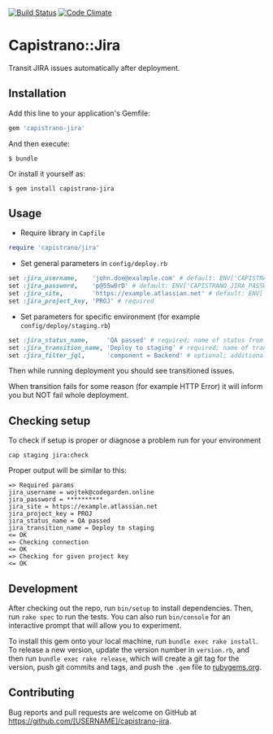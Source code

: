 [![Build Status](https://travis-ci.org/wojw5/capistrano-jira.svg?branch=master)](https://travis-ci.org/wojw5/capistrano-jira)
[![Code Climate](https://codeclimate.com/github/wojw5/capistrano-jira/badges/gpa.svg)](https://codeclimate.com/github/wojw5/capistrano-jira)
# Capistrano::Jira

Transit JIRA issues automatically after deployment.

## Installation

Add this line to your application's Gemfile:

```ruby
gem 'capistrano-jira'
```

And then execute:

    $ bundle

Or install it yourself as:

    $ gem install capistrano-jira

## Usage

- Require library in `Capfile`
```ruby
require 'capistrano/jira'
```

- Set general parameters in `config/deploy.rb`
```ruby
set :jira_username,    'john.doe@exalmple.com' # default: ENV['CAPISTRANO_JIRA_USERNAME']
set :jira_password,    'p@55w0rD' # default: ENV['CAPISTRANO_JIRA_PASSWORD']
set :jira_site,        'https://example.atlassian.net' # default: ENV['CAPISTRANO_JIRA_SITE']
set :jira_project_key, 'PROJ' # required
```

- Set parameters for specific environment (for example `config/deploy/staging.rb`)
```ruby
set :jira_status_name,     'QA passed' # required; name of status from which issues should be transited
set :jira_transition_name, 'Deploy to staging' # required; name of transition that should be executed
set :jira_filter_jql,      'component = Backend' # optional; additional JQL filter to scope issues
```

Then while running deployment you should see transitioned issues.

When transition fails for some reason (for example HTTP Error) it will inform you but NOT fail whole deployment.

## Checking setup

To check if setup is proper or diagnose a problem run for your environment
```
cap staging jira:check
```

Proper output will be similar to this:
```
=> Required params
jira_username = wojtek@codegarden.online
jira_password = **********
jira_site = https://example.atlassian.net
jira_project_key = PROJ
jira_status_name = QA passed
jira_transition_name = Deploy to staging
<= OK
=> Checking connection
<= OK
=> Checking for given project key
<= OK
```
## Development

After checking out the repo, run `bin/setup` to install dependencies. Then, run `rake spec` to run the tests. You can also run `bin/console` for an interactive prompt that will allow you to experiment.

To install this gem onto your local machine, run `bundle exec rake install`. To release a new version, update the version number in `version.rb`, and then run `bundle exec rake release`, which will create a git tag for the version, push git commits and tags, and push the `.gem` file to [rubygems.org](https://rubygems.org).

## Contributing

Bug reports and pull requests are welcome on GitHub at https://github.com/[USERNAME]/capistrano-jira.

